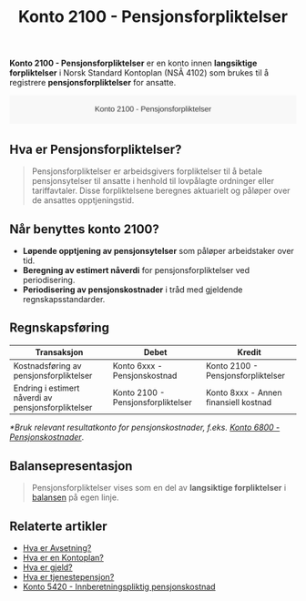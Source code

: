 ﻿---
title: "Konto 2100 - Pensjonsforpliktelser"
seoTitle: "Konto 2100 | Pensjonsforpliktelser | Kontoplan"
description: "Konto 2100 brukes til å registrere pensjonsforpliktelser som langsiktig gjeld i kontoplanen. Les om periodisering, aktuarberegninger, balansepresentasjon og bokføring av pensjonskostnader."
summary: "Konto 2100: oversikt over pensjonsforpliktelser i regnskapet, periodisering, balanseføring og bokføring."
---

**Konto 2100 - Pensjonsforpliktelser** er en konto innen **langsiktige forpliktelser** i Norsk Standard Kontoplan (NSÂ 4102) som brukes til å registrere **pensjonsforpliktelser** for ansatte.

![Illustrasjon av konto 2100 pensjonsforpliktelser](2100-pensjonsforpliktelser-image.svg)

## Hva er Pensjonsforpliktelser?

> Pensjonsforpliktelser er arbeidsgivers forpliktelser til å betale pensjonsytelser til ansatte i henhold til lovpålagte ordninger eller tariffavtaler. Disse forpliktelsene beregnes aktuarielt og påløper over de ansattes opptjeningstid.

## Når benyttes konto 2100?

* **Løpende opptjening av pensjonsytelser** som påløper arbeidstaker over tid.
* **Beregning av estimert nåverdi** for pensjonsforpliktelser ved periodisering.
* **Periodisering av pensjonskostnader** i tråd med gjeldende regnskapsstandarder.

## Regnskapsføring

| Transaksjon                                         | Debet                          | Kredit                                    |
|-----------------------------------------------------|--------------------------------|-------------------------------------------|
| Kostnadsføring av pensjonsforpliktelser             | Konto 6xxx - Pensjonskostnad   | Konto 2100 - Pensjonsforpliktelser        |
| Endring i estimert nåverdi av pensjonsforpliktelser | Konto 2100 - Pensjonsforpliktelser | Konto 8xxx - Annen finansiell kostnad |

_*Bruk relevant resultatkonto for pensjonskostnader, f.eks. [Konto 6800 - Pensjonskostnader](/blogs/kontoplan/6800-pensjonskostnader "Konto 6800 - Pensjonskostnader: Pensjonskostnader i Norsk Kontoplan")_.

## Balansepresentasjon

> Pensjonsforpliktelser vises som en del av **langsiktige forpliktelser** i [balansen](/blogs/regnskap/hva-er-balanse "Hva er Balanse? Komplett Guide til Balanse") på egen linje.

## Relaterte artikler

* [Hva er Avsetning?](/blogs/regnskap/avsetning "Hva er Avsetning i Regnskap? Komplett Guide til Avsetninger og Estimater")
* [Hva er en Kontoplan?](/blogs/regnskap/hva-er-kontoplan "Hva er en Kontoplan? Komplett Guide til Kontoplaner i Norsk Regnskap")
* [Hva er gjeld?](/blogs/regnskap/hva-er-gjeld "Hva er Gjeld i Regnskap? Komplett Guide til Forpliktelser og Gjeldstyper")
* [Hva er tjenestepensjon?](/blogs/regnskap/hva-er-tjenestepensjon "Hva er Tjenestepensjon? Komplett Guide til Bedriftspensjon og Regnskapsføring")
* [Konto 5420 - Innberetningspliktig pensjonskostnad](/blogs/kontoplan/5420-innberetningspliktig-pensjonskostnad "Konto 5420 - Innberetningspliktig pensjonskostnad: Innberetningspliktig pensjonskostnad i Norsk Kontoplan")






